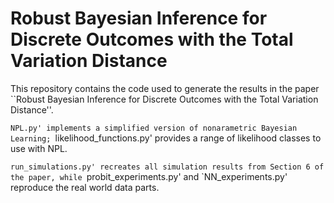 # Robust Bayesian Inference for Discrete Outcomes with the Total Variation Distance

This repository contains the code used to generate the results in the paper ``Robust Bayesian Inference for Discrete Outcomes with the Total Variation Distance''.

`NPL.py' implements a simplified version of nonarametric Bayesian Learning; `likelihood_functions.py' provides a range of likelihood classes to use with NPL.

`run_simulations.py' recreates all simulation results from Section 6 of the paper, while `probit_experiments.py' and `NN_experiments.py' reproduce the real world data parts.